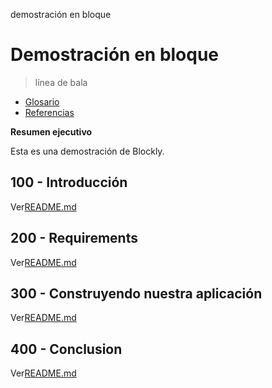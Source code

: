 demostración en bloque

# Demostración en bloque

> línea de bala

-   [Glosario](./GLOSSARY.md)
-   [Referencias](./REFERENCES.md)

**Resumen ejecutivo**

Esta es una demostración de Blockly.

## 100 - Introducción

Ver[README.md](./100/README.md)

## 200 - Requirements

Ver[README.md](./200/README.md)

## 300 - Construyendo nuestra aplicación

Ver[README.md](./300/README.md)

## 400 - Conclusion

Ver[README.md](./400/README.md)

